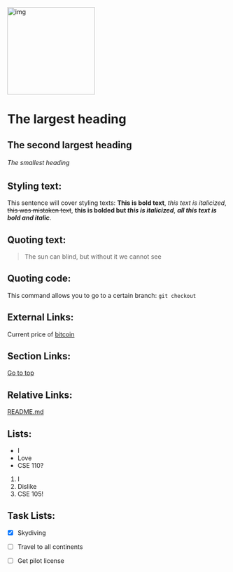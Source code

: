 <img src="img.JPG" alt="img" width="200"/>

# The largest heading 
## The second largest heading
###### The smallest heading

## Styling text:
This sentence will cover styling texts: **This is bold text**, *this text is italicized*, ~~this was mistaken text~~, **this is bolded but _this is italicized_**, ***all this text is bold and italic***.

## Quoting text:
> The sun can blind, but without it we cannot see

## Quoting code:
This command allows you to go to a certain branch: `git checkout`

## External Links:
Current price of [bitcoin](https://www.coinbase.com/price/bitcoin)

## Section Links:
[Go to top](https://github.com/aryannpareek/CSE110-Lab1/blob/main/index.md#the-largest-heading)

## Relative Links:
[README.md](README.md) 

## Lists:
- I
- Love
- CSE 110?
  
1. I
2. Dislike
3. CSE 105!

## Task Lists:
- [x] Skydiving
- [ ] Travel to all continents
- [ ] Get pilot license


